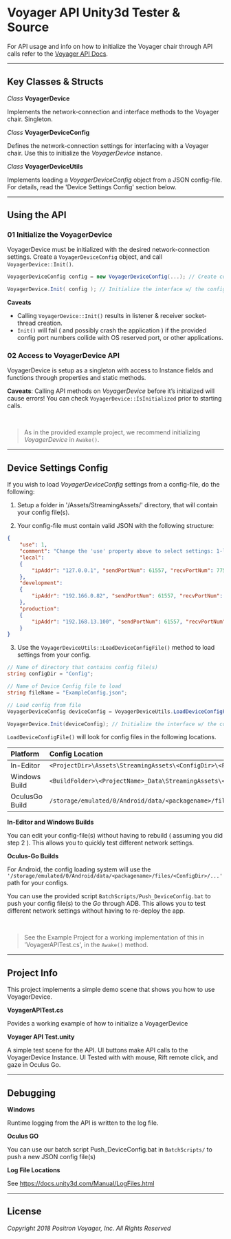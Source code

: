 # Voyager API Unity3d Tester & Source

For API usage and info on how to initialize the Voyager chair through API calls refer to the [Voyager API Docs](https://docs.google.com/document/d/1lZc5NaYeIUBKR2u4wBalcRn69S3lgsBh_itUxj5fI5w/).

---------------------------------------------------------------------------

## Key Classes & Structs

_Class_ **VoyagerDevice**

Implements the network-connection and interface methods to the Voyager chair. Singleton.

_Class_ **VoyagerDeviceConfig**

Defines the network-connection settings for interfacing with a Voyager chair. Use this to initialize the _VoyagerDevice_ instance.

_Class_ **VoyagerDeviceUtils**

Implements loading a _VoyagerDeviceConfig_ object from a JSON config-file. For details, read the 'Device Settings Config' section below.

---------------------------------------------------------------------------

## Using the API

### 01 Initialize the VoyagerDevice

VoyagerDevice must be initialized with the desired network-connection settings. Create a `VoyagerDeviceConfig` object, and call `VoyagerDevice::Init()`.

```c#
VoyagerDeviceConfig config = new VoyagerDeviceConfig(...); // Create configuration settings for the API.

VoyagerDevice.Init( config ); // Initialize the interface w/ the config.
```

**Caveats**

* Calling `VoyagerDevice::Init()` results in listener & receiver socket-thread creation. 
* `Init()` will fail ( and possibly crash the application ) if the provided config port numbers collide with OS reserved port, or other applications.

### 02 Access to VoyagerDevice API

VoyagerDevice is setup as a singleton with access to Instance fields and functions through properties and static methods.

**Caveats**: Calling API methods on _VoyagerDevice_ before it’s initialized will cause errors! You can check `VoyagerDevice::IsInitialized` prior to starting calls.

</br>

> As in the provided example project, we recommend initializing _VoyagerDevice_ in `Awake()`.

---------------------------------------------------------------------------


## Device Settings Config

If you wish to load _VoyagerDeviceConfig_ settings from a config-file, do the following:

1. Setup a folder in '<ProjectName>/Assets/StreamingAssets/' directory, that will contain your config file(s). 

2. Your config-file must contain valid JSON with the following structure:
```json
{
	"use": 1,
	"comment": "Change the 'use' property above to select settings: 1-local, 2-development, 3-production",
	"local":
	{
		"ipAddr": "127.0.0.1", "sendPortNum": 61557, "recvPortNum": 7755, "onScreenLogs": true
	},
	"development":
	{
		"ipAddr": "192.166.0.82", "sendPortNum": 61557, "recvPortNum": 7755, "onScreenLogs": true
	},
	"production":
	{
		"ipAddr": "192.168.13.100", "sendPortNum": 61557, "recvPortNum": 7755, "onScreenLogs": true
	}
}
```
3. Use the `VoyagerDeviceUtils::LoadDeviceConfigFile()` method to load settings from your config.

```c#
// Name of directory that contains config file(s)
string configDir = "Config";

// Name of Device Config file to load
string fileName = "ExampleConfig.json";

// Load config from file
VoyagerDeviceConfig deviceConfig = VoyagerDeviceUtils.LoadDeviceConfigFile(configDir, fileName);

VoyagerDevice.Init(deviceConfig); // Initialize the interface w/ the config.
```


`LoadDeviceConfigFile()` will look for config files in the following locations.

| **Platform** | **Config Location** |
| :-------- | :-------- |
| In-Editor | `<ProjectDir>\Assets\StreamingAssets\<ConfigDir>\<FileName>` |
| Windows Build | `<BuildFolder>\<ProjectName>_Data\StreamingAssets\<ConfigDir>\<FileName>` |
| OculusGo Build | `/storage/emulated/0/Android/data/<packagename>/files/<ConfigDir>/<FileName>` |

**In-Editor and Windows Builds**

You can edit your config-file(s) without having to rebuild ( assuming you did step 2 ). This allows you to quickly test different network settings.

**Oculus-Go Builds**

For Android, the config loading system will use the  `'/storage/emulated/0/Android/data/<packagename>/files/<ConfigDir>/...'` path for your configs.

You can use the provided script `BatchScripts/Push_DeviceConfig.bat` to push your config file(s) to the _Go_ through ADB. This allows you to test different network settings without having to re-deploy the app.

</br>

> See the Example Project for a working implementation of this in 'VoyagerAPITest.cs', in the `Awake()` method.

---------------------------------------------------------------------------

## Project Info

This project implements a simple demo scene that shows you how to use VoyagerDevice.

**VoyagerAPITest.cs**

Povides a working example of how to initialize a VoyagerDevice

**Voyager API Test.unity**

A simple test scene for the API. UI buttons make API calls to the VoyagerDevice Instance. UI Tested with with mouse, Rift remote click, and gaze in Oculus Go.

---------------------------------------------------------------------------

## Debugging

**Windows**

Runtime logging from the API is written to the log file.

**Oculus GO**

You can use our batch script Push_DeviceConfig.bat in `BatchScripts/` to push a new JSON config file(s)

**Log File Locations**

See https://docs.unity3d.com/Manual/LogFiles.html

---------------------------------------------------------------------------

## License

_Copyright 2018 Positron Voyager, Inc. All Rights Reserved_


